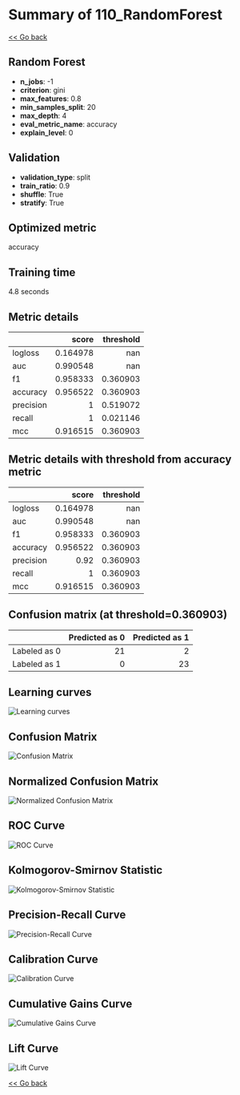 # Summary of 110_RandomForest

[<< Go back](../README.md)


## Random Forest
- **n_jobs**: -1
- **criterion**: gini
- **max_features**: 0.8
- **min_samples_split**: 20
- **max_depth**: 4
- **eval_metric_name**: accuracy
- **explain_level**: 0

## Validation
 - **validation_type**: split
 - **train_ratio**: 0.9
 - **shuffle**: True
 - **stratify**: True

## Optimized metric
accuracy

## Training time

4.8 seconds

## Metric details
|           |    score |   threshold |
|:----------|---------:|------------:|
| logloss   | 0.164978 |  nan        |
| auc       | 0.990548 |  nan        |
| f1        | 0.958333 |    0.360903 |
| accuracy  | 0.956522 |    0.360903 |
| precision | 1        |    0.519072 |
| recall    | 1        |    0.021146 |
| mcc       | 0.916515 |    0.360903 |


## Metric details with threshold from accuracy metric
|           |    score |   threshold |
|:----------|---------:|------------:|
| logloss   | 0.164978 |  nan        |
| auc       | 0.990548 |  nan        |
| f1        | 0.958333 |    0.360903 |
| accuracy  | 0.956522 |    0.360903 |
| precision | 0.92     |    0.360903 |
| recall    | 1        |    0.360903 |
| mcc       | 0.916515 |    0.360903 |


## Confusion matrix (at threshold=0.360903)
|              |   Predicted as 0 |   Predicted as 1 |
|:-------------|-----------------:|-----------------:|
| Labeled as 0 |               21 |                2 |
| Labeled as 1 |                0 |               23 |

## Learning curves
![Learning curves](learning_curves.png)
## Confusion Matrix

![Confusion Matrix](confusion_matrix.png)


## Normalized Confusion Matrix

![Normalized Confusion Matrix](confusion_matrix_normalized.png)


## ROC Curve

![ROC Curve](roc_curve.png)


## Kolmogorov-Smirnov Statistic

![Kolmogorov-Smirnov Statistic](ks_statistic.png)


## Precision-Recall Curve

![Precision-Recall Curve](precision_recall_curve.png)


## Calibration Curve

![Calibration Curve](calibration_curve_curve.png)


## Cumulative Gains Curve

![Cumulative Gains Curve](cumulative_gains_curve.png)


## Lift Curve

![Lift Curve](lift_curve.png)



[<< Go back](../README.md)
